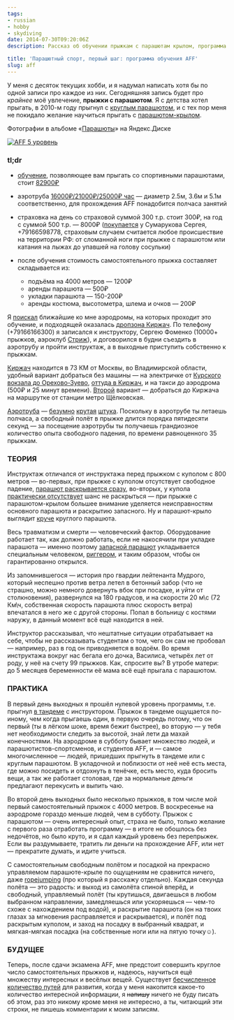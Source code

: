 ```yaml
---
tags:
- russian
- hobby
- skydiving
date: 2014-07-30T09:20:06Z
description: Рассказ об обучении прыжкам с парашютам крылом, программа обучения AFF,  семь уровней с боссом на финальном.

title: 'Парашютный спорт, первый шаг: программа обучения AFF'
slug: aff
---
```


У меня с десяток текущих хобби, и я надумал написать хотя бы по одной записи про каждое из них. Сегодняшняя запись будет про *крайнее* моё увлечение, **прыжки с парашютом**. Я с детства хотел прыгать, в 2010-м году прыгнул с [круглым парашютом](https://www.google.com/search?tbm=isch&q=%D0%BA%D1%80%D1%83%D0%B3%D0%BB%D1%8B%D0%B9%20%D0%BF%D0%B0%D1%80%D0%B0%D1%88%D1%8E%D1%82 "Картинки в поиске Google"), и с тех пор меня не покидало желание научиться прыгать с [парашютом-крылом](https://www.google.com/search?tbm=isch&q=%D0%BF%D0%B0%D1%80%D0%B0%D1%88%D1%8E%D1%82%20%D0%BA%D1%80%D1%8B%D0%BB%D0%BE "Картинки в поиске Google").

Фотографии в альбоме «<a href="https://yadi.sk/a/dj8ws-nO3UGb5E">Парашюты</a>» на Яндекс.Диске

[![AFF 5 уровень](/images/posts/G0573218.jpg#center)](https://yadi.sk/a/dj8ws-nO3UGb5E/5acc637455d73d76a92de31a)

<!--more-->

### <a id="summary">tl;dr</a>

- [обучение](https://en.wikipedia.org/wiki/Accelerated_freefall "Accelerated Freefall — Википедия"), позволяющее вам прыгать со спортивными парашютами, стоит [82900₽](https://aerograd.ru/aff "AFF – программа индивидуального обучения")

- аэротруба [16000₽/](https://aerodynamika.ru/stoimost/)[21000₽/25000₽ час](https://www.freezone.net/rates/ "Тарифы | Freezone") — диаметр 2.5м, 3.6м и 5.1м соответственно, для прохождения AFF понадобится полчаса занятий

- страховка на день со страховой суммой 300 т.р. стоит 300₽, на год с суммой 500 т.р. — 8000₽ ([покупается](http://borkidz.ru/?page_id=2263) у Сумарукова Сергея, +79166598778, страховым случаем считается любое происшествие на территории РФ: от сломанной ноги при прыжке с парашютом или катания на лыжах до упавшей на голову сосульки)

- после обучения стоимость самостоятельного прыжка составляет складывается из:
  - подъёма на 4000 метров — 1200₽
  - аренды парашюта — 500₽
  - укладки парашюта — 150-200₽
  - аренды костюма, высотометра, шлема и очков — 200₽


Я [поискал](https://www.google.com/search?q=AFF%20%D0%9C%D0%BE%D1%81%D0%BA%D0%B2%D0%B0 "AFF Москва") ближайшие ко мне аэродромы, на которых проходит это обучение, и подходящей оказалась [дропзона Киржач](http://www.dzkirzhach.com/ "Прыжки с парашютом — Киржач"). По телефону (+79166166300) я записался к инструктору, Сергею Фоменко (10000+ прыжков, аэроклуб [Стриж](http://www.strizhi-aff.ru/obuchenie_aff "Курс AFF, программа АФФ, обучение прыжкам с парашютом и свободному падению в Москве")), и договорился в будни съездить в аэротрубу и пройти инструктаж, а в выходные приступить собственно к прыжкам.

[Киржач](https://maps.yandex.ru/-/CVr8zPik "DZ Kirzhach на карте") находится в 73 КМ от Москвы, во Владимирской области, удобный вариант добраться без машины — на электричке от [Курского вокзала до Орехово-Зуево](https://rasp.yandex.ru/search/?fromName=Москва&toName=Орехово-Зуево "Расписание электричек из Москвы в Орехово-Зуево"), [оттуда в Киржач](https://rasp.yandex.ru/search/?fromName=Орехово-Зуево&toId=c10663 "Расписание электричек из Орехова-Зуева в Киржач"), и на такси до аэродрома (500₽ и 25 минут времени). [Второй](http://www.dzkirzhach.com/ "Прыжки с парашютом – Киржач") вариант — добраться до Киржача на маршрутке от станции метро Щёлковская.

[Аэротруба](https://www.youtube.com/channel/UC8q5xow_j4enTbjf2tkqQgg) — [безумно](https://vimeo.com/30232403 "Russland Freezone on Vimeo") [крутая](https://vimeo.com/78643511 "Tunnel camps on Vimeo") [штука](https://vimeo.com/58963524 "Wind tunnel RW4 training on Vimeo"). Поскольку в аэротрубе ты летаешь полчаса, а свободный полёт в прыжке длится порядка пятидесяти секунд — за посещение аэротрубы ты получаешь грандиозное количество опыта свободного падения, по времени равноценного 35 прыжкам.

### <a id="theory">ТЕОРИЯ</a>

Инструктаж отличался от инструктажа перед прыжком с куполом с 800 метров — во-первых, при прыжке с куполом отсутствует свободное падение, [парашют раскрывается сразу](https://www.google.com/search?tbm=isch&q=800%20%D0%BC%D0%B5%D1%82%D1%80%D0%BE%D0%B2%20%D0%BE%D1%82%D0%B4%D0%B5%D0%BB%D0%B5%D0%BD%D0%B8%D0%B5 "первая-вторая картинки по ссылке"), во-вторых, у купола [практически отсутствует](https://ru.wikipedia.org/wiki/%D0%94-6_%28%D0%BF%D0%B0%D1%80%D0%B0%D1%88%D1%8E%D1%82%29 "Д-6 парашют — Википедия") шанс не раскрыться — при прыжке с парашютом-крылом большее внимание уделяется неисправностям основного парашюта и раскрытию запасного. Ну и парашют-крыло выглядит [круче](https://www.google.com/search?tbm=isch&q=%D1%82%D0%B8%D0%BF%D1%8B%20%D0%BF%D0%B0%D1%80%D0%B0%D1%88%D1%8E%D1%82%D0%BE%D0%B2 "Поиск по картинкам Google") круглого парашюта.

Весь травматизм и смерти — человеческий фактор. Оборудование работает так, как должно работать, если не накосячили при укладке парашюта — именно поэтому [запасной парашют](https://ru.wikipedia.org/wiki/%D0%9F%D0%B0%D1%80%D0%B0%D1%88%D1%8E%D1%82#.D0.97.D0.B0.D0.BF.D0.B0.D1.81.D0.BD.D0.BE.D0.B9_.D0.BF.D0.B0.D1.80.D0.B0.D1.88.D1.8E.D1.82 "Парашют — Википедия") укладывается специальным человеком, [риггером](https://ru.wikipedia.org/wiki/%D0%A0%D0%B8%D0%B3%D0%B3%D0%B5%D1%80 "Риггер — Википедия"), и таким образом, чтобы он гарантированно открылся.

Из запомнившегося — история про гвардии лейтенанта Мудрого, который неспешно против ветра летел в бетонный забор (что не страшно, можно немного довернуть вбок при посадке, и уйти от столкновения), развернулся на 180 градусов, и на скорости 20 м\с (72 Км\ч, собственная скорость парашюта плюс скорость ветра) впечатался в него же с другой стороны. Попал в больницу с костями наружу, в данный момент всё ещё находится в ней.

Инструктор рассказывал, что нештатные ситуации отрабатывает на себе, чтобы не рассказывать студентам о том, чего он сам не пробовал — например, раз в год он приводняется в водоём. Во время инструктажа вокруг нас бегала его дочка, Василиса, четырёх лет от роду, у неё на счету 99 прыжков. Как, спросите вы? В утробе матери: до 5 месяцев беременности её мама всё ещё прыгала с парашютом.

### <a id="practice">ПРАКТИКА</a>

В первый день выходных я прошёл нулевой уровень программы, т.е. прыгнул [в тандеме](http://www.strizhi-aff.ru/tandem "Прыжок с парашютом в тандеме с инструктором | Аэроклуб Стриж") с инструктором. Прыжок в тандеме ощущается по-иному, чем когда прыгаешь один, в первую очередь потому, что он первый (ты в лёгком шоке, время бежит быстрее), во вторую — у тебя нет необходимости следить за высотой, знай лети да махай конечностями. На аэродроме в субботу бывает множество людей, и парашютистов-спортсменов, и студентов AFF, и — самое многочисленное — людей, пришедших прыгнуть в тандеме или с круглым парашютом. В укладочной и поблизости от неё неё есть места, где можно посидеть и отдохнуть в тенёчке, есть место, куда бросить вещи, а так же работает столовая, где за нормальные деньги предлагают перекусить и выпить чаю.

Во второй день выходных было несколько прыжков, в том числе мой первый самостоятельный прыжок с 4000 метров. В воскресенье на аэродроме гораздо меньше людей, чем в субботу. Прыжок с парашютом — очень интересный опыт, страха не было, только желание с первого раза отработать программу — в итоге не обошлось без недочётов, но было круто, и я сдал каждый уровень без перепрыжек. Если вы раздумываете, тратить ли деньги на прохождение AFF, или нет — прекратите думать, и идите учиться.

С самостоятельным свободным полётом и посадкой на прекрасно управляемом парашюте-крыле по ощущениям не сравнится ничего, даже [ropejumping](https://vk.com/club451415 "EXIT Rope-Jumping Team Москва") (про который я расскажу отдельно). Каждая секунда полёта — это радость: и выход из самолёта спиной вперёд, и свободный, управляемый полёт (ты крутишься, двигаешься в любом выбранном направлении, замедляешься или ускоряешься — чем-то схоже с нахождением под водой), и раскрытие парашюта (он на твоих глазах за мгновения расправляется и раскрывается), и полёт под раскрытым куполом, и заход на посадку в выбранный квадрат, и мягкая-мягкая посадка (на собственные ноги или на пятую точку☺).

### <a id="future">БУДУЩЕЕ</a>

Теперь, после сдачи экзамена AFF, мне предстоит совершить круглое число самостоятельных прыжков и, надеюсь, научиться ещё множеству интересных и весёлых вещей. Существует [бесчисленное количество путей](https://ru.wikipedia.org/wiki/%D0%9F%D0%B0%D1%80%D0%B0%D1%88%D1%8E%D1%82%D0%B8%D0%B7%D0%BC#.D0.9F.D0.B0.D1.80.D0.B0.D1.88.D1.8E.D1.82.D0.BD.D1.8B.D0.B9_.D1.81.D0.BF.D0.BE.D1.80.D1.82 "Парашютизм | Парашютный спорт — Википедия") для развития, когда у меня накопится какое-то количество интересной информации, я ~~напишу~~ ничего не буду писать об этом, раз это никому кроме меня не интересно, а ты, читающий эти строки, не пишешь комментарии к моим записям.
